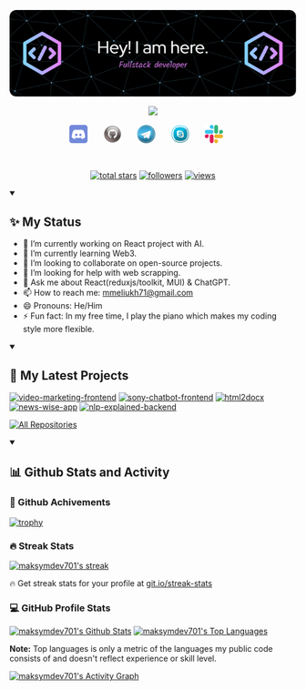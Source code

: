 <p align="center">
  <a href="https://github.com/maksymdev701">
    <img src="./img/header.png" alt="Sniper" /></a>
</p>

<p align="center">
  <a href="https://github.com/DenverCoder1/readme-typing-svg">
    <img src="https://readme-typing-svg.demolab.com/?lines=Full-stack%20web%20and%20app%20developer;6%2B%20years%20of%20coding%20experience;Always%20learning%20trending%20techs&font=Fira%20Code&center=true&width=440&height=45&color=lean&vCenter=true&pause=1000&size=22" /></a>
</p>

<!-- Social icons section -->
<p align="center">
  <a href="https://discord.gg/serhii2346" alt="Discord" title="Dev Pro Tips Discord Server"><img width="32px" src="./img/discord.png"/></a>
  &#8287;&#8287;&#8287;&#8287;&#8287;
  <a href="https://github.com/maksymdev701" alt="Github" title="Github"><img width="32px" src="./img/github.png"/></a>
  &#8287;&#8287;&#8287;&#8287;&#8287;
  <a href="https://t.me/ai_dev_master" alt="Telegram" title="Telegram"><img width="32px" src="./img/telegram.png"/></a>
  &#8287;&#8287;&#8287;&#8287;&#8287;
  <a href="#" alt="Skype" title="live:.cid.d88bf28aed4708e4"><img width="32px" src="./img/skype.png"/></a>
  &#8287;&#8287;&#8287;&#8287;&#8287;
  <a href="" alt="Slack" title="mmeliukh71@gmail.com"><img width="32px" src="./img/slack.png"/></a>
  &#8287;&#8287;&#8287;&#8287;&#8287;
  </p>
<br/>

<!-- Social badges section -->
<p align="center">
  <a href="https://github.com/maksymdev701?tab=repositories&sort=stargazers">
    <img alt="total stars" title="Total stars on GitHub" src="https://custom-icon-badges.demolab.com/github/stars/maksymdev701?color=55960c&style=for-the-badge&labelColor=488207&logo=star"/></a>
  <a href="https://github.com/maksymdev701?tab=followers">
    <img alt="followers" title="Follow me on Github" src="https://custom-icon-badges.demolab.com/github/followers/maksymdev701?color=236ad3&labelColor=1155ba&style=for-the-badge&logo=person-add&label=Follow&logoColor=white"/></a>
  <a href="https://github.com/maksymdev701/Simple-View-Counter">
    <img alt="views" title="GitHub profile views" src="https://komarev.com/ghpvc/?username=maksymdev701&style=for-the-badge&color=blueviolet"/></a>
</p>

<details open>
  <summary><h2>✨ My Status</h2></summary>
  
  - 🔭 I’m currently working on React project with AI.
  - 🌱 I’m currently learning Web3.
  - 👯 I’m looking to collaborate on open-source projects.
  - 🤔 I’m looking for help with web scrapping.
  - 💬 Ask me about React(reduxjs/toolkit, MUI) & ChatGPT.
  - 📫 How to reach me: mmeliukh71@gmail.com
  - 😄 Pronouns: He/Him
  - ⚡ Fun fact: In my free time, I play the piano which makes my coding style more flexible.
</details>

<details open> 
  <summary><h2>📘 My Latest Projects</h2></summary>

  <p align="left">
    <a href="https://github.com/maksymdev701/video-marketing-frontend"><img width="278" src="https://denvercoder1-github-readme-stats.vercel.app/api/pin/?username=maksymdev701&repo=video-marketing-frontend&theme=react&bg_color=1F222E&title_color=F85D7F&hide_border=true&icon_color=F8D866&show_icons=true" alt="video-marketing-frontend"></a>
    <a href="https://github.com/maksymdev701/sony-chatbot-frontend"><img width="278" src="https://denvercoder1-github-readme-stats.vercel.app/api/pin/?username=maksymdev701&repo=sony-chatbot-frontend&theme=react&bg_color=1F222E&title_color=F85D7F&hide_border=true&icon_color=F8D866&show_icons=true" alt="sony-chatbot-frontend"></a>
    <a href="https://github.com/maksymdev701/html2docx"><img width="278" src="https://denvercoder1-github-readme-stats.vercel.app/api/pin/?username=maksymdev701&repo=html2docx&theme=react&bg_color=1F222E&title_color=F85D7F&hide_border=true&icon_color=F8D866&show_icons=true" alt="html2docx"></a>
    <a href="https://github.com/maksymdev701/news-wise-app"><img width="278" src="https://denvercoder1-github-readme-stats.vercel.app/api/pin/?username=maksymdev701&repo=news-wise-app&theme=react&bg_color=1F222E&title_color=F85D7F&hide_border=true&icon_color=F8D866&show_icons=true&show_description=false" alt="news-wise-app"></a>
    <a href="https://github.com/maksymdev701/nlp-explained-backend"><img width="278" src="https://denvercoder1-github-readme-stats.vercel.app/api/pin/?username=maksymdev701&repo=nlp-explained-backend&theme=react&bg_color=1F222E&title_color=F85D7F&hide_border=true&icon_color=F8D866&show_icons=true&show_description=false" alt="nlp-explained-backend"></a>
  </p>

<a href="https://github.com/maksymdev701?tab=repositories&sort=stargazers"><img alt="All Repositories" title="All Repositories" src="https://custom-icon-badges.demolab.com/badge/-Click%20Here%20For%20All%20My%20Repos-1F222E?style=for-the-badge&logoColor=white&logo=repo"/></a>

</details>

<details open> 
  <summary><h2>📊 Github Stats and Activity</h2></summary>

<h3>🚀 Github Achivements</h3>

[![trophy](https://github-profile-trophy.vercel.app/?username=maksymdev701&theme=onedark)](https://github.com/ryo-ma/github-profile-trophy)

  <h3>🔥 Streak Stats</h3>

  <p>
    <a href="https://github.com/DenverCoder1/github-readme-streak-stats">
      <img title="🔥 Get streak stats for your profile at git.io/streak-stats" alt="maksymdev701's streak" src="https://streak-stats.demolab.com/?user=maksymdev701&theme=monokai-metallian&hide_border=true"/>
    </a>
    <p>🔥 Get streak stats for your profile at <a href="https://git.io/streak-stats">git.io/streak-stats</a></p>
  </p>

  <h3>💻 GitHub Profile Stats</h3>

<a href="https://github.com/anuraghazra/github-readme-stats"><img alt="maksymdev701's Github Stats" src="https://denvercoder1-github-readme-stats.vercel.app/api/?username=maksymdev701&show_icons=true&include_all_commits=true&count_private=true&theme=react&hide_border=true&bg_color=1F222E&title_color=F85D7F&icon_color=F8D866" height="192px"/></a>
<a href="https://github.com/anuraghazra/github-readme-stats"><img alt="maksymdev701's Top Languages" src="https://denvercoder1-github-readme-stats.vercel.app/api/top-langs/?username=maksymdev701&langs_count=8&layout=compact&theme=react&hide_border=true&bg_color=1F222E&title_color=F85D7F&icon_color=F8D866&hide=Jupyter%20Notebook,Roff" height="192px"/></a>
<br/>

<b>Note:</b> Top languages is only a metric of the languages my public code consists of and doesn't reflect experience or skill level.

<a href="https://github.com/ashutosh00710/github-readme-activity-graph"><img alt="maksymdev701's Activity Graph" src="https://github-readme-activity-graph.vercel.app/graph/?username=maksymdev701&bg_color=1F222E&color=F8D866&line=F85D7F&point=FFFFFF&hide_border=true" /></a>

</details>
